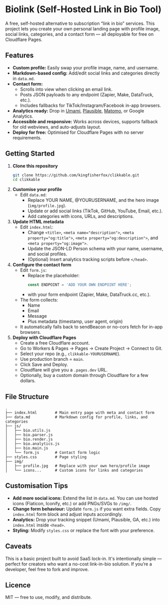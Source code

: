 # Biolink (Self-Hosted Link in Bio Tool)

A free, self-hosted alternative to subscription “link in bio” services.
This project lets you create your own personal landing page with profile image, social links, categories, and a contact form — all deployable for free on Cloudflare Pages.

## Features

- **Custom profile:** Easily swap your profile image, name, and username.
- **Markdown-based config:** Add/edit social links and categories directly in `data.md`.
- **Contact form:**
  - Scrolls into view when clicking an email link.
  - Posts JSON payloads to any endpoint (Zapier, Make, DataTruck, etc.).
  - Includes fallbacks for TikTok/Instagram/Facebook in-app browsers.
- **Analytics ready:** Drop in [Umami]([https://umami.is/](https://github.com/umami-software/umami)), [Plausible]([https://plausible.io/](https://github.com/plausible/analytics)), [Matomo]([https://mato.dev/](https://github.com/matomo-org/matomo)), or Google Analytics.
- **Accessible and responsive:** Works across devices, supports fallback for old webviews, and auto-adjusts layout.
- **Deploy for free:** Optimised for Cloudflare Pages with no server requirements.

## Getting Started

1. **Clone this repository**
   ```sh
   git clone https://github.com/kingfisherfox/clikkable.git
   cd clikkable
   ```
2. **Customise your profile**
   - Edit `data.md`:
     - Replace YOUR NAME, @YOURUSERNAME, and the hero image (`img/profile.jpg`).
     - Update or add social links (TikTok, GitHub, YouTube, Email, etc.).
     - Add categories with icons, URLs, and descriptions.
3. **Update HTML metadata**
   - Edit `index.html`:
     - Change `<title>`, `<meta name="description">`, `<meta property="og:title">`, `<meta property="og:description">`, and `<meta property="og:image">`.
     - Update the JSON-LD Person schema with your name, username, and social profiles.
     - (Optional) Insert analytics tracking scripts before `</head>`.
4. **Configure the contact form**
   - Edit `form.js`:
     - Replace the placeholder:
       ```js
       const ENDPOINT = 'ADD YOUR OWN ENDPOINT HERE';
       ```
     - with your form endpoint (Zapier, Make, DataTruck.cc, etc.).
   - The form collects:
     - Name
     - Email
     - Message
     - Plus metadata (timestamp, user agent, origin)
   - It automatically falls back to sendBeacon or no-cors fetch for in-app browsers.
5. **Deploy with Cloudflare Pages**
   - Create a free Cloudflare account.
   - Go to Workers & Pages → Pages → Create Project → Connect to Git.
   - Select your repo (e.g., `clikkable-YOURUSERNAME`).
   - Use production branch = `main`.
   - Click Save and Deploy.
   - Cloudflare will give you a `.pages.dev` URL.
   - Optionally, buy a custom domain through Cloudflare for a few dollars.

## File Structure

```
.
├── index.html        # Main entry page with meta and contact form
├── data.md           # Markdown config for profile, links, and categories
├── js/
│   ├── bio.utils.js  
│   ├── bio.parser.js 
│   ├── bio.render.js 
│   ├── bio.analytics.js
│   ├── bio.main.js   
│   └── form.js       # Contact form logic
├── styles.css        # Page styling
├── img/
│   ├── profile.jpg   # Replace with your own hero/profile image
│   └── icons...      # Custom icons for links and categories
```

## Customisation Tips

- **Add more social icons:** Extend the list in `data.md`. You can use hosted icons (Flaticon, Iconify, etc.) or add PNGs/SVGs to `/img/`.
- **Change form behaviour:** Update `form.js` if you want extra fields. Copy `index.html` form block and adjust inputs accordingly.
- **Analytics:** Drop your tracking snippet (Umami, Plausible, GA, etc.) into `index.html` inside `<head>`.
- **Styling:** Modify `styles.css` or replace the font with your preference.

## Caveats

This is a basic project built to avoid SaaS lock-in. It's intentionally simple — perfect for creators who want a no-cost link-in-bio solution. If you’re a developer, feel free to fork and improve.

## Licence

MIT — free to use, modify, and distribute.
